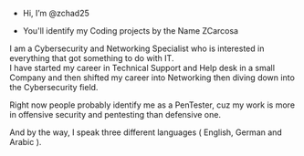 - Hi, I’m @zchad25
  
- You'll identify my Coding projects by the Name ZCarcosa
   
I am a Cybersecurity and Networking Specialist who is interested in everything that got something to do with IT.  
I have started my career in Technical Support and Help desk in a small Company and then shifted my career into Networking then diving down into the Cybersecurity field.

Right now people probably identify me as a PenTester, cuz my work is more in offensive security and pentesting than defensive one.

And by the way, I speak three different languages ( English, German and Arabic ).
